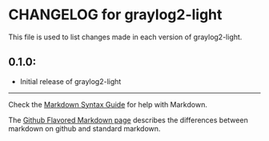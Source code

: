 # CHANGELOG for graylog2-light

This file is used to list changes made in each version of graylog2-light.

## 0.1.0:

* Initial release of graylog2-light

- - -
Check the [Markdown Syntax Guide](http://daringfireball.net/projects/markdown/syntax) for help with Markdown.

The [Github Flavored Markdown page](http://github.github.com/github-flavored-markdown/) describes the differences between markdown on github and standard markdown.
